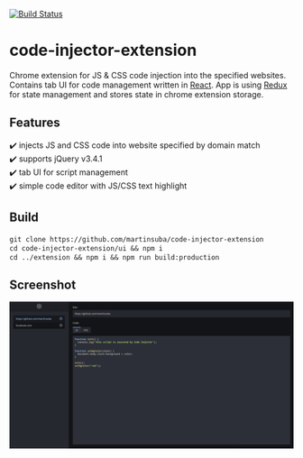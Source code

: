 [![Build Status](https://travis-ci.org/martinsuba/code-injector-extension.svg?branch=master)](https://travis-ci.org/martinsuba/code-injector-extension)

# code-injector-extension

Chrome extension for JS & CSS code injection into the specified websites. Contains tab UI for code management written in [React](https://reactjs.org/). App is using [Redux](https://redux.js.org/) for state management and stores state in chrome extension storage.

## Features

:heavy_check_mark: injects JS and CSS code into website specified by domain match<br>
:heavy_check_mark: supports jQuery v3.4.1<br>
:heavy_check_mark: tab UI for script management<br>
:heavy_check_mark: simple code editor with JS/CSS text highlight

## Build
```
git clone https://github.com/martinsuba/code-injector-extension
cd code-injector-extension/ui && npm i
cd ../extension && npm i && npm run build:production
```

## Screenshot
![Code Injector screenshot](/screenshot.png?raw=true "Code Injector screenshot")
